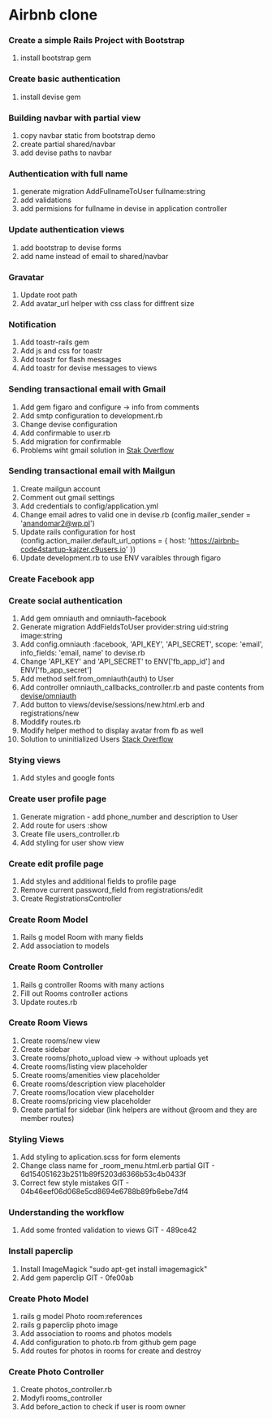 # Airbnb clone



### Create a simple Rails Project with Bootstrap  
1. install bootstrap gem

### Create basic authentication
1. install devise gem

### Building navbar with partial view  
1. copy navbar static from bootstrap demo
2. create partial shared/navbar
3. add devise paths to navbar

### Authentication with full name
1. generate migration AddFullnameToUser fullname:string
2. add validations
3. add permisions for fullname in devise in application controller

### Update authentication views
1. add bootstrap to devise forms  
2. add name instead of email to shared/navbar  

### Gravatar
1. Update root path
2. Add avatar_url helper with css class for diffrent size

### Notification
1. Add toastr-rails gem
2. Add js and css for toastr
3. Add toastr for flash messages
4. Add toastr for devise messages to views

### Sending transactional email with Gmail
1. Add gem figaro and configure -> info from comments
2. Add smtp configuration to development.rb
3. Change devise configuration
4. Add confirmable to user.rb
5. Add migration for confirmable
6. Problems wiht gmail solution in [Stak Overflow](https://stackoverflow.com/questions/25209676/running-into-smtp-error-when-trying-to-send-email-in-ror-app)  

### Sending transactional email with Mailgun
1. Create mailgun account
2. Comment out gmail settings
3. Add credentials to config/application.yml
4. Change email adres to valid one in devise.rb (config.mailer_sender = 'anandomar2@wp.pl')
5. Update rails configuration for host (config.action_mailer.default_url_options = { host: 'https://airbnb-code4startup-kajzer.c9users.io' })
6. Update development.rb to use ENV varaibles through figaro

### Create Facebook app

### Create social authentication
1. Add gem omniauth and omniauth-facebook
2. Generate migration AddFieldsToUser provider:string uid:string image:string
3. Add config.omniauth :facebook, 'API_KEY', 'API_SECRET', scope: 'email', info_fields: 'email, name' to devise.rb
4. Change 'API_KEY' and 'API_SECRET' to ENV['fb_app_id'] and ENV['fb_app_secret']
5. Add method self.from_omniauth(auth) to User
6. Add controller omniauth_callbacks_controller.rb and paste contents from [devise/omniauth](https://github.com/plataformatec/devise/wiki/OmniAuth:-Overview)
7. Add button to views/devise/sessions/new.html.erb and registrations/new
8. Moddify routes.rb 
9. Modify helper method to display avatar from fb as well
10. Solution to uninitialized Users [Stack Overflow](https://stackoverflow.com/questions/13537313/routing-error-uninitialized-constant-users?rq=1)

### Stying views
1. Add styles and google fonts

### Create user profile page
1. Generate migration - add phone_number and description to User
2. Add route for users :show
3. Create file users_controller.rb
4. Add styling for user show view

### Create edit profile page
1. Add styles and additional fields to profile page
2. Remove current password_field from registrations/edit
3. Create RegistrationsController

### Create Room Model
1. Rails g model Room with many fields
2. Add association to models

### Create Room Controller
1. Rails g controller Rooms with many actions
2. Fill out Rooms controller actions
3. Update routes.rb

### Create Room Views
1. Create rooms/new view
2. Create sidebar
3. Create rooms/photo_upload view -> without uploads yet
4. Create rooms/listing view placeholder
5. Create rooms/amenities view placeholder
6. Create rooms/description view placeholder
7. Create rooms/location view placeholder
8. Create rooms/pricing view placeholder
9. Create partial for sidebar (link helpers are without @room and they are member routes)

### Styling Views
1. Add styling to aplication.scss for form elements 
2. Change class name for _room_menu.html.erb partial GIT - 6d154051623b2511b89f5203d6366b53c4b0433f
3. Correct few style mistakes GIT - 04b46eef06d068e5cd8694e6788b89fb6ebe7df4

### Understanding the workflow
1. Add some fronted validation to views GIT - 489ce42

### Install paperclip
1. Install ImageMagick "sudo apt-get install imagemagick"
2. Add gem paperclip GIT - 0fe00ab

### Create Photo Model
1. rails g model Photo room:references 
2. rails g paperclip photo image
3. Add association to rooms and photos models
4. Add configuration to photo.rb from github gem page
5. Add routes for photos in rooms for create and destroy

### Create Photo Controller
1. Create photos_controller.rb
2. Modyfi rooms_controller
3. Add before_action to check if user is room owner




